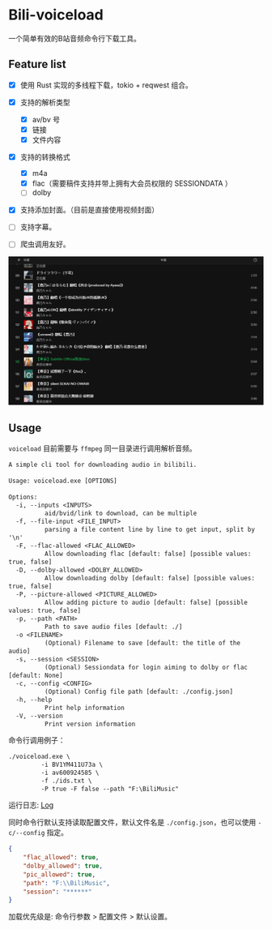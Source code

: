 # Bili-voiceload

一个简单有效的B站音频命令行下载工具。

## Feature list
- [x] 使用 Rust 实现的多线程下载，tokio + reqwest 组合。
- [x] 支持的解析类型
  - [x] av/bv 号
  - [x] 链接
  - [x] 文件内容
- [x] 支持的转换格式
  - [x] m4a
  - [x] flac（需要稿件支持并带上拥有大会员权限的 SESSIONDATA ）
  - [ ] dolby
- [x] 支持添加封面。（目前是直接使用视频封面）
- [ ] 支持字幕。
- [ ] 爬虫调用友好。


![](./screen.png)

## Usage

`voiceload` 目前需要与 `ffmpeg` 同一目录进行调用解析音频。

```text
A simple cli tool for downloading audio in bilibili.

Usage: voiceload.exe [OPTIONS]

Options:
  -i, --inputs <INPUTS>
          aid/bvid/link to download, can be multiple
  -f, --file-input <FILE_INPUT>
          parsing a file content line by line to get input, split by '\n'
  -F, --flac-allowed <FLAC_ALLOWED>
          Allow downloading flac [default: false] [possible values: true, false]
  -D, --dolby-allowed <DOLBY_ALLOWED>
          Allow downloading dolby [default: false] [possible values: true, false]
  -P, --picture-allowed <PICTURE_ALLOWED>
          Allow adding picture to audio [default: false] [possible values: true, false]
  -p, --path <PATH>
          Path to save audio files [default: ./]
  -o <FILENAME>
          (Optional) Filename to save [default: the title of the audio]
  -s, --session <SESSION>
          (Optional) Sessiondata for login aiming to dolby or flac [default: None]
  -c, --config <CONFIG>
          (Optional) Config file path [default: ./config.json]
  -h, --help
          Print help information
  -V, --version
          Print version information
```

命令行调用例子：
```
./voiceload.exe \
         -i BV1YM411U73a \
         -i av600924585 \
         -f ./ids.txt \
         -P true -F false --path "F:\BiliMusic"
```

运行日志: [Log](./test.log)

同时命令行默认支持读取配置文件，默认文件名是 `./config.json`，也可以使用 `-c/--config` 指定。

```json
{
    "flac_allowed": true,
    "dolby_allowed": true,
    "pic_allowed": true,
    "path": "F:\\BiliMusic",
    "session": "******"
}
```

加载优先级是: 命令行参数 > 配置文件 > 默认设置。